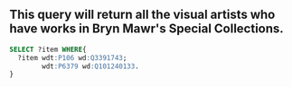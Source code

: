 ## This query will return all the visual artists who have works in Bryn Mawr's Special Collections.

```sql
SELECT ?item WHERE{
  ?item wdt:P106 wd:Q3391743;
        wdt:P6379 wd:Q101240133.
}
```
